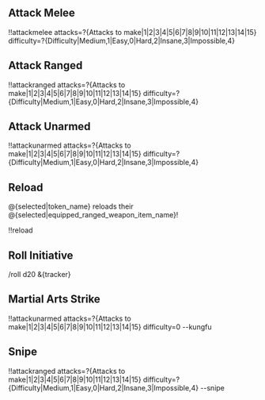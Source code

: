 ## Attack Melee ##

!!attackmelee attacks=?{Attacks to make|1|2|3|4|5|6|7|8|9|10|11|12|13|14|15} difficulty=?{Difficulty|Medium,1|Easy,0|Hard,2|Insane,3|Impossible,4}


## Attack Ranged ##

!!attackranged attacks=?{Attacks to make|1|2|3|4|5|6|7|8|9|10|11|12|13|14|15} difficulty=?{Difficulty|Medium,1|Easy,0|Hard,2|Insane,3|Impossible,4}

## Attack Unarmed ##

!!attackunarmed attacks=?{Attacks to make|1|2|3|4|5|6|7|8|9|10|11|12|13|14|15} difficulty=?{Difficulty|Medium,1|Easy,0|Hard,2|Insane,3|Impossible,4}


## Reload ##

@{selected|token_name} reloads their @{selected|equipped_ranged_weapon_item_name}!

!!reload


## Roll Initiative ##

/roll d20 &{tracker}


## Martial Arts Strike ##

!!attackunarmed attacks=?{Attacks to make|1|2|3|4|5|6|7|8|9|10|11|12|13|14|15} difficulty=0 --kungfu

## Snipe ##

!!attackranged attacks=?{Attacks to make|1|2|3|4|5|6|7|8|9|10|11|12|13|14|15} difficulty=?{Difficulty|Medium,1|Easy,0|Hard,2|Insane,3|Impossible,4} --snipe